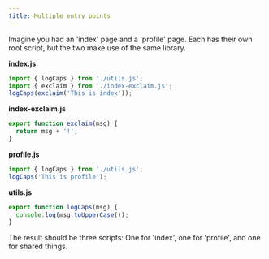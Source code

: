 ```yaml
---
title: Multiple entry points
---
```


Imagine you had an 'index' page and a 'profile' page. Each has their own root script, but the two make use of the same library.

**index.js**

```js
import { logCaps } from './utils.js';
import { exclaim } from './index-exclaim.js';
logCaps(exclaim('This is index'));
```

**index-exclaim.js**

```js
export function exclaim(msg) {
  return msg + '!';
}
```

**profile.js**

```js
import { logCaps } from './utils.js';
logCaps('This is profile');
```

**utils.js**

```js
export function logCaps(msg) {
  console.log(msg.toUpperCase());
}
```

The result should be three scripts: One for 'index', one for 'profile', and one for shared things.
